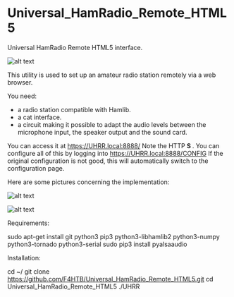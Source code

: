 # Universal_HamRadio_Remote_HTML5
Universal HamRadio Remote HTML5 interface.

![alt text](https://github.com/F4HTB/Universal_HamRadio_Remote_HTML5/blob/master/README/UHRR_Pict.png?raw=true)

This utility is used to set up an amateur radio station remotely via a web browser.

You need:
- a radio station compatible with Hamlib.
- a cat interface.
- a circuit making it possible to adapt the audio levels between the microphone input, the speaker output and the sound card.

You can access it at https://UHRR.local:8888/
Note the HTTP <b> S </b>.
You can configure all of this by logging into https://UHRR.local:8888/CONFIG
If the original configuration is not good, this will automatically switch to the configuration page.

Here are some pictures concerning the implementation:


![alt text](https://github.com/F4HTB/Universal_HamRadio_Remote_HTML5/blob/master/README/func_princ.png?raw=true)

![alt text](https://github.com/F4HTB/Universal_HamRadio_Remote_HTML5/blob/master/README/sound_diagram.png?raw=true)

Requirements:

sudo apt-get install git python3 pip3 python3-libhamlib2 python3-numpy python3-tornado python3-serial
sudo pip3 install pyalsaaudio

Installation:

cd ~/
git clone https://github.com/F4HTB/Universal_HamRadio_Remote_HTML5.git
cd Universal_HamRadio_Remote_HTML5
./UHRR
